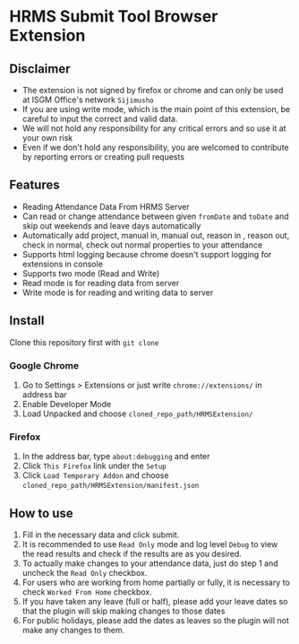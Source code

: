 # HRMS Submit Tool Browser Extension

## Disclaimer
* The extension is not signed by firefox or chrome and can only be used at ISGM Office's network `Sijimusho`
* If you are using write mode, which is the main point of this extension, be careful to input the correct and valid data.
* We will not hold any responsibility for any critical errors and so use it at your own risk
* Even if we don't hold any responsibility, you are welcomed to contribute by reporting errors or creating pull requests

## Features
* Reading Attendance Data From HRMS Server
* Can read or change attendance between given `fromDate` and `toDate` and skip out weekends and leave days automatically
* Automatically add project, manual in, manual out, reason in , reason out, check in normal, check out normal properties to your attendance
* Supports html logging because chrome doesn't support logging for extensions in console
* Supports two mode (Read and Write)
* Read mode is for reading data from server
* Write mode is for reading and writing data to server

## Install
Clone this repository first with `git clone`
### Google Chrome
1. Go to Settings > Extensions or just write `chrome://extensions/` in address bar
2. Enable Developer Mode
3. Load Unpacked and choose `cloned_repo_path/HRMSExtension/`
### Firefox
1. In the address bar, type `about:debugging` and enter
2. Click `This Firefox` link under the `Setup`
3. Click `Load Temporary Addon` and choose `cloned_repo_path/HRMSExtension/manifest.json`

## How to use
1. Fill in the necessary data and click submit.
2. It is recommended to use `Read Only` mode and log level `Debug` to view the read results and check if the results are as you desired.
3. To actually make changes to your attendance data, just do step 1 and uncheck the `Read Only` checkbox.
4. For users who are working from home partially or fully, it is necessary to check `Worked From Home` checkbox.
5. If you have taken any leave (full or half), please add your leave dates so that the plugin will skip making changes to those dates
6. For public holidays, please add the dates as leaves so the plugin will not make any changes to them.
